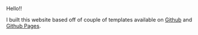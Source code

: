 Hello!!

I built this website based off of couple of templates available on [Github](https://beautifuljekyll.com/) and [Github Pages](https://pages.github.com/).